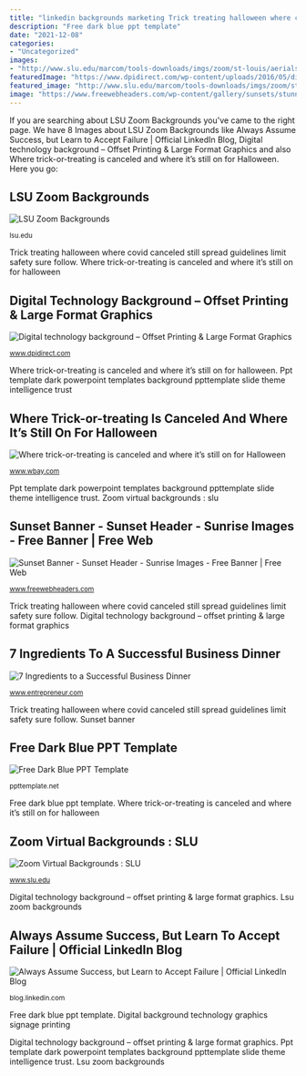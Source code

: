 ```yaml
---
title: "linkedin backgrounds marketing Trick treating halloween where covid canceled still spread guidelines limit safety sure follow"
description: "Free dark blue ppt template"
date: "2021-12-08"
categories:
- "Uncategorized"
images:
- "http://www.slu.edu/marcom/tools-downloads/imgs/zoom/st-louis/aerials-college-church.jpg"
featuredImage: "https://www.dpidirect.com/wp-content/uploads/2016/05/digital_signage-1.jpg"
featured_image: "http://www.slu.edu/marcom/tools-downloads/imgs/zoom/st-louis/aerials-college-church.jpg"
image: "https://www.freewebheaders.com/wp-content/gallery/sunsets/stunning-purple-red-sunset-website-header.jpg"
---
```


If you are searching about LSU Zoom Backgrounds you've came to the right page. We have 8 Images about LSU Zoom Backgrounds like Always Assume Success, but Learn to Accept Failure | Official LinkedIn Blog, Digital technology background – Offset Printing &amp; Large Format Graphics and also Where trick-or-treating is canceled and where it’s still on for Halloween. Here you go:

## LSU Zoom Backgrounds

![LSU Zoom Backgrounds](https://lsu.edu/stratcomm/backgrounds/images/lsu-5391-mike-the-tiger.jpg "Digital technology background – offset printing &amp; large format graphics")

<small>lsu.edu</small>

Trick treating halloween where covid canceled still spread guidelines limit safety sure follow. Where trick-or-treating is canceled and where it’s still on for halloween

## Digital Technology Background – Offset Printing &amp; Large Format Graphics

![Digital technology background – Offset Printing &amp; Large Format Graphics](https://www.dpidirect.com/wp-content/uploads/2016/05/digital_signage-1.jpg "Digital background technology graphics signage printing")

<small>www.dpidirect.com</small>

Where trick-or-treating is canceled and where it’s still on for halloween. Ppt template dark powerpoint templates background ppttemplate slide theme intelligence trust

## Where Trick-or-treating Is Canceled And Where It’s Still On For Halloween

![Where trick-or-treating is canceled and where it’s still on for Halloween](https://gray-wbay-prod.cdn.arcpublishing.com/resizer/7jn7sPtZCp9B0WxtKNyvrk2SXXc=/980x0/smart/cloudfront-us-east-1.images.arcpublishing.com/gray/5WAIQB32URDVBBR2JNIIRIIFRQ.jpg "Trick treating halloween where covid canceled still spread guidelines limit safety sure follow")

<small>www.wbay.com</small>

Ppt template dark powerpoint templates background ppttemplate slide theme intelligence trust. Zoom virtual backgrounds : slu

## Sunset Banner - Sunset Header - Sunrise Images - Free Banner | Free Web

![Sunset Banner - Sunset Header - Sunrise Images - Free Banner | Free Web](https://www.freewebheaders.com/wp-content/gallery/sunsets/stunning-purple-red-sunset-website-header.jpg "Trick treating halloween where covid canceled still spread guidelines limit safety sure follow")

<small>www.freewebheaders.com</small>

Trick treating halloween where covid canceled still spread guidelines limit safety sure follow. Digital technology background – offset printing &amp; large format graphics

## 7 Ingredients To A Successful Business Dinner

![7 Ingredients to a Successful Business Dinner](https://assets.entrepreneur.com/content/3x2/2000/ingredients-to-perfect-business-dinner.jpg "Ppt template dark powerpoint templates background ppttemplate slide theme intelligence trust")

<small>www.entrepreneur.com</small>

Trick treating halloween where covid canceled still spread guidelines limit safety sure follow. Sunset banner

## Free Dark Blue PPT Template

![Free Dark Blue PPT Template](https://ppttemplate.net/wp-content/uploads/2014/11/10270-dark-blue-ppt-template-0001-1.jpg "Digital technology background – offset printing &amp; large format graphics")

<small>ppttemplate.net</small>

Free dark blue ppt template. Where trick-or-treating is canceled and where it’s still on for halloween

## Zoom Virtual Backgrounds : SLU

![Zoom Virtual Backgrounds : SLU](http://www.slu.edu/marcom/tools-downloads/imgs/zoom/st-louis/aerials-college-church.jpg "Trick treating halloween where covid canceled still spread guidelines limit safety sure follow")

<small>www.slu.edu</small>

Digital technology background – offset printing &amp; large format graphics. Lsu zoom backgrounds

## Always Assume Success, But Learn To Accept Failure | Official LinkedIn Blog

![Always Assume Success, but Learn to Accept Failure | Official LinkedIn Blog](https://blog.linkedin.com/content/dam/blog/en-us/corporate/blog/2014/05/love.jpeg "Where trick-or-treating is canceled and where it’s still on for halloween")

<small>blog.linkedin.com</small>

Free dark blue ppt template. Digital background technology graphics signage printing

Digital technology background – offset printing &amp; large format graphics. Ppt template dark powerpoint templates background ppttemplate slide theme intelligence trust. Lsu zoom backgrounds
